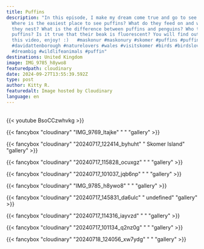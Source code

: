 ```yaml
---
title: Puffins
description: "In this episode, I make my dream come true and go to see puffins!
  Where is the easiest place to see puffins? What do they feed on and where do
  they nest? What is the difference between puffins and penguins? Who threatens
  puffins? Is it true that their beak is fluorescent? You will find out all in
  this video, enjoy! :)   #maskonur #maskonury #skomer #puffins #puffinsuk
  #davidattenborough #naturelovers #wales #visitskomer #birds #birdslover
  #dreambig #wildlifeanimals #puffin"
destinations: United Kingdom
image: IMG_9785_h8ywo8
featuredpath: cloudinary
date: 2024-09-27T13:55:39.592Z
type: post
author: Kitty R.
featuredalt: Image hosted by Cloudinary
language: en
---
```

<br>{{< youtube BsoCCzwhvkg >}}</br>

{{< fancybox "cloudinary" "IMG_9769_ltajke" "   " "gallery" >}}

{{< fancybox "cloudinary" "20240717_122414_byhuht" "   Skomer Island" "gallery" >}}

{{< fancybox "cloudinary" "20240717_115828_ocuxgz" "   " "gallery" >}}

{{< fancybox "cloudinary" "20240717_101037_jqb6np" "   " "gallery" >}}

{{< fancybox "cloudinary" "IMG_9785_h8ywo8" "   " "gallery" >}}

{{< fancybox "cloudinary" "20240717_145831_da6ulc" "   undefined" "gallery" >}}

{{< fancybox "cloudinary" "20240717_114316_iayvzd" "   " "gallery" >}}

{{< fancybox "cloudinary" "20240717_101134_q2nz0g" "   " "gallery" >}}

{{< fancybox "cloudinary" "20240718_124056_xw7ydg" "   " "gallery" >}}